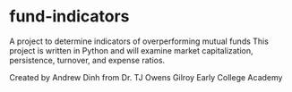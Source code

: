 # fund-indicators

A project to determine indicators of overperforming mutual funds
This project is written in Python and will examine market capitalization, persistence, turnover, and expense ratios.

Created by Andrew Dinh from Dr. TJ Owens Gilroy Early College Academy